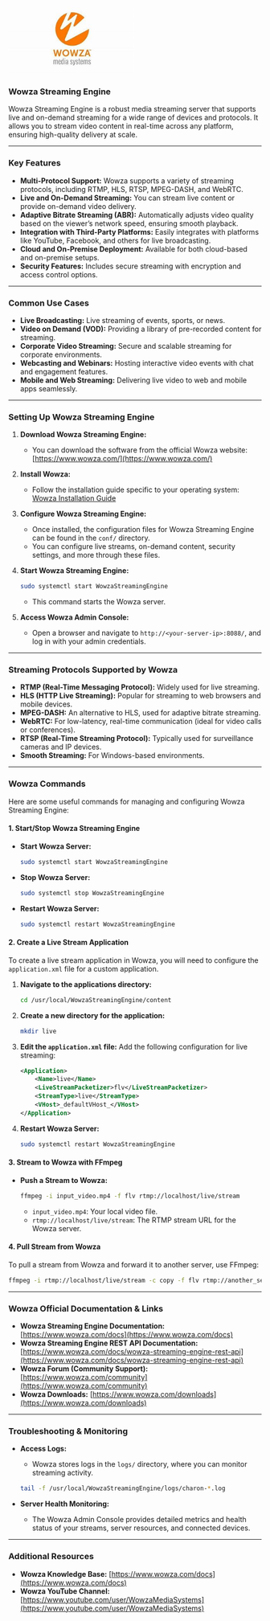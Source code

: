 <img src="assets/image.png" alt="WOWZA" width="250" >

### **Wowza Streaming Engine**

Wowza Streaming Engine is a robust media streaming server that supports live and on-demand streaming for a wide range of devices and protocols. It allows you to stream video content in real-time across any platform, ensuring high-quality delivery at scale.

---

### **Key Features**

- **Multi-Protocol Support:** Wowza supports a variety of streaming protocols, including RTMP, HLS, RTSP, MPEG-DASH, and WebRTC.
- **Live and On-Demand Streaming:** You can stream live content or provide on-demand video delivery.
- **Adaptive Bitrate Streaming (ABR):** Automatically adjusts video quality based on the viewer’s network speed, ensuring smooth playback.
- **Integration with Third-Party Platforms:** Easily integrates with platforms like YouTube, Facebook, and others for live broadcasting.
- **Cloud and On-Premise Deployment:** Available for both cloud-based and on-premise setups.
- **Security Features:** Includes secure streaming with encryption and access control options.

---

### **Common Use Cases**

- **Live Broadcasting:** Live streaming of events, sports, or news.
- **Video on Demand (VOD):** Providing a library of pre-recorded content for streaming.
- **Corporate Video Streaming:** Secure and scalable streaming for corporate environments.
- **Webcasting and Webinars:** Hosting interactive video events with chat and engagement features.
- **Mobile and Web Streaming:** Delivering live video to web and mobile apps seamlessly.

---

### **Setting Up Wowza Streaming Engine**

1. **Download Wowza Streaming Engine:**
   - You can download the software from the official Wowza website: [https://www.wowza.com/](https://www.wowza.com/)
   
2. **Install Wowza:**
   - Follow the installation guide specific to your operating system: [Wowza Installation Guide](https://www.wowza.com/docs/installation-guide)

3. **Configure Wowza Streaming Engine:**
   - Once installed, the configuration files for Wowza Streaming Engine can be found in the `conf/` directory.
   - You can configure live streams, on-demand content, security settings, and more through these files.

4. **Start Wowza Streaming Engine:**
   ```bash
   sudo systemctl start WowzaStreamingEngine
   ```
   - This command starts the Wowza server.

5. **Access Wowza Admin Console:**
   - Open a browser and navigate to `http://<your-server-ip>:8088/`, and log in with your admin credentials.

---

### **Streaming Protocols Supported by Wowza**

- **RTMP (Real-Time Messaging Protocol):** Widely used for live streaming.
- **HLS (HTTP Live Streaming):** Popular for streaming to web browsers and mobile devices.
- **MPEG-DASH:** An alternative to HLS, used for adaptive bitrate streaming.
- **WebRTC:** For low-latency, real-time communication (ideal for video calls or conferences).
- **RTSP (Real-Time Streaming Protocol):** Typically used for surveillance cameras and IP devices.
- **Smooth Streaming:** For Windows-based environments.

---

### **Wowza Commands**

Here are some useful commands for managing and configuring Wowza Streaming Engine:

#### **1. Start/Stop Wowza Streaming Engine**

- **Start Wowza Server:**
   ```bash
   sudo systemctl start WowzaStreamingEngine
   ```
   
- **Stop Wowza Server:**
   ```bash
   sudo systemctl stop WowzaStreamingEngine
   ```

- **Restart Wowza Server:**
   ```bash
   sudo systemctl restart WowzaStreamingEngine
   ```

#### **2. Create a Live Stream Application**

To create a live stream application in Wowza, you will need to configure the `application.xml` file for a custom application.

1. **Navigate to the applications directory:**
   ```bash
   cd /usr/local/WowzaStreamingEngine/content
   ```
   
2. **Create a new directory for the application:**
   ```bash
   mkdir live
   ```

3. **Edit the `application.xml` file:**
   Add the following configuration for live streaming:
   ```xml
   <Application>
       <Name>live</Name>
       <LiveStreamPacketizer>flv</LiveStreamPacketizer>
       <StreamType>live</StreamType>
       <VHost>_defaultVHost_</VHost>
   </Application>
   ```

4. **Restart Wowza Server:**
   ```bash
   sudo systemctl restart WowzaStreamingEngine
   ```

#### **3. Stream to Wowza with FFmpeg**

- **Push a Stream to Wowza:**
   ```bash
   ffmpeg -i input_video.mp4 -f flv rtmp://localhost/live/stream
   ```
   - `input_video.mp4`: Your local video file.
   - `rtmp://localhost/live/stream`: The RTMP stream URL for the Wowza server.

#### **4. Pull Stream from Wowza**

To pull a stream from Wowza and forward it to another server, use FFmpeg:

```bash
ffmpeg -i rtmp://localhost/live/stream -c copy -f flv rtmp://another_server/live/stream
```

---

### **Wowza Official Documentation & Links**

- **Wowza Streaming Engine Documentation:** [https://www.wowza.com/docs](https://www.wowza.com/docs)
- **Wowza Streaming Engine REST API Documentation:** [https://www.wowza.com/docs/wowza-streaming-engine-rest-api](https://www.wowza.com/docs/wowza-streaming-engine-rest-api)
- **Wowza Forum (Community Support):** [https://www.wowza.com/community](https://www.wowza.com/community)
- **Wowza Downloads:** [https://www.wowza.com/downloads](https://www.wowza.com/downloads)

---

### **Troubleshooting & Monitoring**

- **Access Logs:**
   - Wowza stores logs in the `logs/` directory, where you can monitor streaming activity.
   ```bash
   tail -f /usr/local/WowzaStreamingEngine/logs/charon-*.log
   ```

- **Server Health Monitoring:**
   - The Wowza Admin Console provides detailed metrics and health status of your streams, server resources, and connected devices.

---

### **Additional Resources**

- **Wowza Knowledge Base:** [https://www.wowza.com/docs](https://www.wowza.com/docs)
- **Wowza YouTube Channel:** [https://www.youtube.com/user/WowzaMediaSystems](https://www.youtube.com/user/WowzaMediaSystems)

